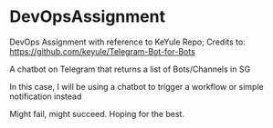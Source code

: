 # DevOpsAssignment
DevOps Assignment with reference to KeYule Repo; 
Credits to: https://github.com/keyule/Telegram-Bot-for-Bots

A chatbot on Telegram that returns a list of Bots/Channels in SG

In this case, I will be using a chatbot to trigger a workflow or simple notification instead

Might fail, might succeed. Hoping for the best.
